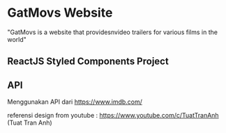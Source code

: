 # GatMovs Website
"GatMovs is a website that providesnvideo trailers for various films in the world"

## ReactJS Styled Components Project

## API
Menggunakan API dari 
https://www.imdb.com/

referensi design from youtube : 
https://www.youtube.com/c/TuatTranAnh (Tuat Tran Anh)
